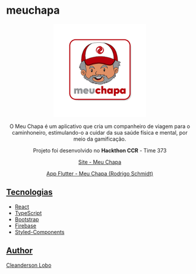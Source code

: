 # meuchapa

<p align="center">
  <a href="https://github.com/cleandersonlobo/meuchapa-site">
    <img src="./public/assets/images/meuchapa_logo.png" alt="Logo" width=250 height=250>
  </a>
  </p>
  <p align="center">
   O Meu Chapa é um aplicativo que cria um companheiro de viagem para o caminhoneiro, estimulando-o a cuidar da sua saúde física e mental, por meio da gamificação.
  </p>
  <p align="center">
   Projeto foi desenvolvido no <b>Hackthon CCR</b> - Time 373
  </p>
  <p>
</p>
<p align="center">
  <a href="https://meuchapa-d39a9.web.app/"> Site - Meu Chapa
  <p>
</p>

<p align="center">
  <a href="https://github.com/rsn86/meuchapa"> App Flutter - Meu Chapa (Rodrigo Schmidt)
  <p>
</p>

## Tecnologias

- React
- TypeScript
- Bootstrap
- Firebase
- Styled-Components


## Author

[Cleanderson Lobo](https://www.linkedin.com/in/cleandersonlobo/)